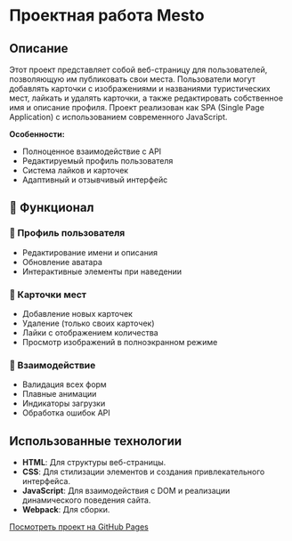 # Проектная работа Mesto

## Описание

Этот проект представляет собой веб-страницу для пользователей, позволяющую им публиковать свои места. Пользователи могут добавлять карточки с изображениями и названиями туристических мест, лайкать и удалять карточки, а также редактировать собственное имя и описание профиля. Проект реализован как SPA (Single Page Application) с использованием современного JavaScript.

**Особенности:**  
- Полноценное взаимодействие с API  
- Редактируемый профиль пользователя  
- Система лайков и карточек  
- Адаптивный и отзывчивый интерфейс  

## 🚀 Функционал  

### 🔹 Профиль пользователя  
- Редактирование имени и описания  
- Обновление аватара  
- Интерактивные элементы при наведении  

### 🔹 Карточки мест  
- Добавление новых карточек  
- Удаление (только своих карточек)  
- Лайки с отображением количества  
- Просмотр изображений в полноэкранном режиме  

### 🔹 Взаимодействие  
- Валидация всех форм  
- Плавные анимации  
- Индикаторы загрузки  
- Обработка ошибок API

## Использованные технологии

- **HTML**: Для структуры веб-страницы.
- **CSS**: Для стилизации элементов и создания привлекательного интерфейса.
- **JavaScript**: Для взаимодействия с DOM и реализации динамического поведения сайта.
- **Webpack**: Для сборки.

[Посмотреть проект на GitHub Pages](https://polina-sv.github.io/mesto-project/)
